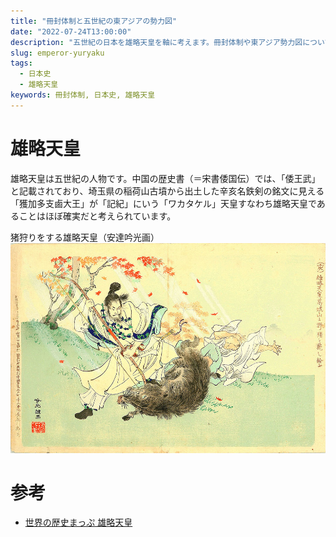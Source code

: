 ```yaml
---
title: "冊封体制と五世紀の東アジアの勢力図"
date: "2022-07-24T13:00:00"
description: "五世紀の日本を雄略天皇を軸に考えます。冊封体制や東アジア勢力図についても。"
slug: emperor-yuryaku
tags:
  - 日本史
  - 雄略天皇
keywords: 冊封体制, 日本史, 雄略天皇
---
```


# 雄略天皇

雄略天皇は五世紀の人物です。中国の歴史書（＝宋書倭国伝）では、「倭王武」と記載されており、埼玉県の稲荷山古墳から出土した辛亥名鉄剣の銘文に見える「獲加多支鹵大王」が「記紀」にいう「ワカタケル」天皇すなわち雄略天皇であることはほぼ確実だと考えられています。

猪狩りをする雄略天皇（安達吟光画）
![猪狩りをする雄略天皇（安達吟光画）](./Tenno_Yuryaku.jpg)

# 参考

- [世界の歴史まっぷ 雄略天皇](https://sekainorekisi.com/glossary/%E9%9B%84%E7%95%A5%E5%A4%A9%E7%9A%87/)
